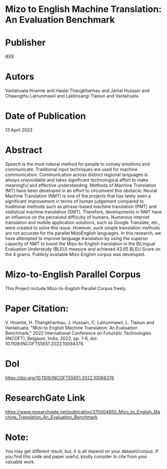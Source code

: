 # Mizo to English Machine Translation: An Evaluation Benchmark

# Publisher
IEEE

# Autors
Vanlalruata Hnamte and Haulai Thangkhanhau and Jamal Hussain and Chawngthu Lalnunmawii and Laldinsangi Tlaisun and Vanlalruata

# Date of Publication
13 April 2023

# Abstract
Speech is the most natural method for people to convey emotions and communicate. Traditional input techniques are used for machine communication. Communication across distinct regional languages is always unavoidable and takes significant technological effort to make meaningful and effective understanding. Methods of Machine Translation (MT) have been developed in an effort to circumvent this obstacle. Neural Machine Translation (NMT) is one of the projects that has lately seen a significant improvement in terms of human judgement compared to traditional methods such as phrase-based machine translation (PMT) and statistical machine translation (SMT). Therefore, developments in NMT have an influence on the perceived difficulty of humans. Numerous internet translation and mobile application solutions, such as Google Translate, etc., were created to solve this issue. However, such simple translation methods are not accurate for the parallel MizoEnglish languages. In this research, we have attempted to improve language translation by using the superior capacity of NMT to boost the Mizo-to-English translation in the BiLingual Evaluation Understudy (BLEU) measure and achieved 42.65 BLEU Score on the 4 grams. Publicly available Mizo-English corpus was developed.

# Mizo-to-English Parallel Corpus
This Project include Mizo-to-English Parallel Corpus freely.

# Paper Citation:
V. Hnamte, H. Thangkhanhau, J. Hussain, C. Lalnunmawii, L. Tlaisun and Vanlalruata, "Mizo to English Machine Translation: An Evaluation Benchmark," 2022 International Conference on Futuristic Technologies (INCOFT), Belgaum, India, 2022, pp. 1-6, doi: 10.1109/INCOFT55651.2022.10094376.

# DoI
https://doi.org/10.1109/INCOFT55651.2022.10094376

# ResearchGate Link
https://www.researchgate.net/publication/370004855_Mizo_to_English_Machine_Translation_An_Evaluation_Benchmark

# Note:
You may get different result, but, it is all depend on your dataset/corpus. If you find this code and paper useful, kindly consider to cite from your valuable work.
